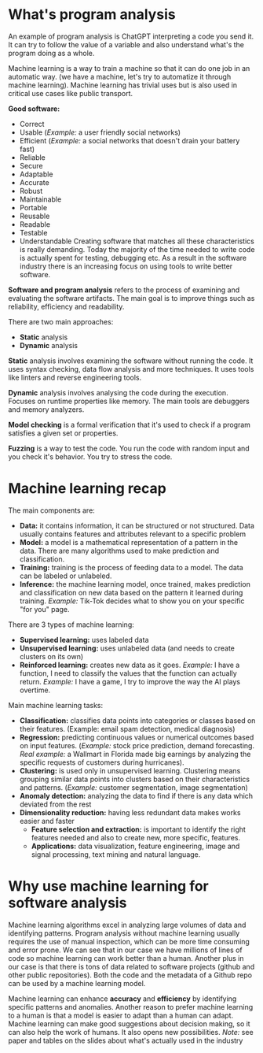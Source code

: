 # What's program analysis

An example of program analysis is ChatGPT interpreting a code you send it. It can try to follow the value of a variable and also understand what's the program doing as a whole.

Machine learning is a way to train a machine so that it can do one job in an automatic way. (we have a machine, let's try to automatize it through machine learning).
Machine learning has trivial uses but is also used in critical use cases like public transport.

**Good software:**
- Correct
- Usable (*Example:* a user friendly social networks)
- Efficient (*Example:* a social networks that doesn't drain your battery fast)
- Reliable
- Secure
- Adaptable
- Accurate
- Robust
- Maintainable
- Portable
- Reusable
- Readable
- Testable
- Understandable
Creating software that matches all these characteristics is really demanding.
Today the majority of the time needed to write code is actually spent for testing, debugging etc. As a result in the software industry there is an increasing focus on using tools to write better software.

**Software and program analysis** refers to the process of examining and evaluating the software artifacts. The main goal is to improve things such as reliability, efficiency and readability.

There are two main approaches:
- **Static** analysis
- **Dynamic** analysis

**Static** analysis involves examining the software without running the code. It uses syntax checking, data flow analysis and more techniques. It uses tools like linters and reverse engineering tools.

**Dynamic** analysis involves analysing the code during the execution. Focuses on runtime properties like memory. The main tools are debuggers and memory analyzers.

**Model checking** is a formal verification that it's used to check if a program satisfies a given set or properties.

**Fuzzing** is a way to test the code. You run the code with random input and you check it's behavior. You try to stress the code.

# Machine learning recap

The main components are:
- **Data:** it contains information, it can be structured or not structured. Data usually contains features and attributes relevant to a specific problem
- **Model:** a model is a mathematical representation of a pattern in the data. There are many algorithms used to make prediction and classification.
- **Training:** training is the process of feeding data to a model. The data can be labeled or unlabeled.
- **Inference:** the machine learning model, once trained, makes prediction and classification on new data based on the pattern it learned during training.
*Example:* Tik-Tok decides what to show you on your specific "for you" page.

There are 3 types of machine learning:
- **Supervised learning:** uses labeled data
- **Unsupervised learning:** uses unlabeled data (and needs to create clusters on its own)
- **Reinforced learning:** creates new data as it goes.
*Example:* I have a function, I need to classify the values that the function can actually return.
*Example:* I have a game, I try to improve the way the AI plays overtime.

Main machine learning tasks:
- **Classification:** classifies data points into categories or classes based on their features. (Example: email spam detection, medical diagnosis)
- **Regression:** predicting continuous values or numerical outcomes based on input features. (*Example:* stock price prediction, demand forecasting. *Real example:* a Wallmart in Florida made big earnings by analyzing the specific requests of customers during hurricanes).
- **Clustering:** is used only in unsupervised learning. Clustering means grouping similar data points into clusters based on their characteristics and patterns. (*Example:* customer segmentation, image segmentation)
- **Anomaly detection:** analyzing the data to find if there is any data which deviated from the rest
- **Dimensionality reduction:** having less redundant data makes works easier and faster
    - **Feature selection and extraction:** is important to identify the right features needed and also to create new, more specific, features.
    - **Applications:** data visualization, feature engineering, image and signal processing, text mining and natural language.

# Why use machine learning for software analysis

Machine learning algorithms excel in analyzing large volumes of data and identifying patterns.
Program analysis without machine learning usually requires the use of manual inspection, which can be more time consuming and error prone.
We can see that in our case we have millions of lines of code so machine learning can work better than a human.
Another plus in our case is that there is tons of data related to software projects (github and other public repositories). Both the code and the metadata of a Github repo can be used by a machine learning model.

Machine learning can enhance **accuracy** and **efficiency** by identifying specific patterns and anomalies.
Another reason to prefer machine learning to a human is that a model is easier to adapt than a human can adapt.
Machine learning can make good suggestions about decision making, so it can also help the work of humans. It also opens new possibilities.
*Note:* see paper and tables on the slides about what's actually used in the industry
